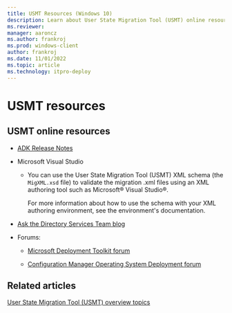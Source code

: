 ```yaml
---
title: USMT Resources (Windows 10)
description: Learn about User State Migration Tool (USMT) online resources, including Microsoft Visual Studio and forums.
ms.reviewer: 
manager: aaroncz
ms.author: frankroj
ms.prod: windows-client
author: frankroj
ms.date: 11/01/2022
ms.topic: article
ms.technology: itpro-deploy
---
```


# USMT resources

## USMT online resources

- [ADK Release Notes](/windows-hardware/get-started/what-s-new-in-kits-and-tools)

- Microsoft Visual Studio

  - You can use the User State Migration Tool (USMT) XML schema (the `MigXML.xsd` file) to validate the migration .xml files using an XML authoring tool such as Microsoft® Visual Studio®.
  
    For more information about how to use the schema with your XML authoring environment, see the environment's documentation.

- [Ask the Directory Services Team blog](https://techcommunity.microsoft.com/t5/ask-the-directory-services-team/bg-p/AskDS)

- Forums:

  - [Microsoft Deployment Toolkit forum](https://learn.microsoft.com/answers/topics/mem-mdt.html)

  - [Configuration Manager Operating System Deployment forum](https://learn.microsoft.com/answers/topics/mem-cm-osd.html)

## Related articles

[User State Migration Tool (USMT) overview topics](usmt-topics.md)
